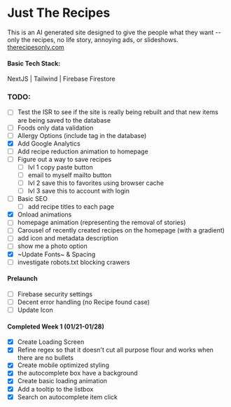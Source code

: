 # Just The Recipes

This is an AI generated site designed to give the people what they want -- only the recipes, no life story, annoying ads, or slideshows.
<a href='therecipesonly.com'>therecipesonly.com</a>

#### Basic Tech Stack:

NextJS | Tailwind | Firebase Firestore

### TODO:

- [ ] Test the ISR to see if the site is really being rebuilt and that new items are being saved to the database
- [ ] Foods only data validation
- [ ] Allergy Options (include tag in the database)
- [x] Add Google Analytics
- [ ] Add recipe reduction animation to homepage
- [ ] Figure out a way to save recipes
  - [ ] lvl 1 copy paste button
  - [ ] email to myself mailto button
  - [ ] lvl 2 save this to favorites using browser cache
  - [ ] lvl 3 save this to account with login
- [ ] Basic SEO
  - [ ] add recipe titles to each page
- [x] Onload animations
- [ ] homepage animation (representing the removal of stories)
- [ ] Carousel of recently created recipes on the homepage (with a gradient)
- [ ] add icon and metadata description
- [ ] show me a photo option
- [x] ~Update Fonts~ & Spacing
- [ ] investigate robots.txt blocking crawers

#### Prelaunch

- [ ] Firebase security settings
- [ ] Decent error handling (no Recipe found case)
- [ ] Update Icon

#### Completed Week 1 (01/21-01/28)

- [x] Create Loading Screen
- [x] Refine regex so that it doesn't cut all purpose flour and works when there are no bullets
- [x] Create mobile optimized styling
- [x] the autocomplete box have a background
- [x] Create basic loading animation
- [x] Add a tooltip to the listbox
- [x] Search on autocomplete item click
